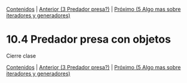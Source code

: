 [Contenidos](../Contenidos.md) \| [Anterior (3 Predador presa?)](03_SimulaciónBidimensional.md) \| [Próximo (5 Algo mas sobre iteradores y generadores)](05_Cierre_Iteradores.md)

# 10.4 Predador presa con objetos

Cierre clase



[Contenidos](../Contenidos.md) \| [Anterior (3 Predador presa?)](03_SimulaciónBidimensional.md) \| [Próximo (5 Algo mas sobre iteradores y generadores)](05_Cierre_Iteradores.md)

